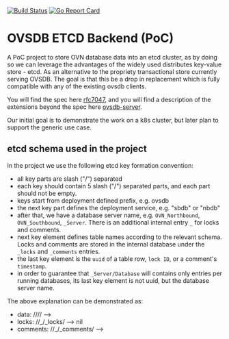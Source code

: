 [![Build Status](https://travis-ci.com/IBM/ovsdb-etcd.svg?branch=master)](https://travis-ci.com/IBM/ovsdb-etcd "Travis")
[![Go Report Card](https://goreportcard.com/badge/github.com/IBM/ovsdb-etcd)](https://goreportcard.com/report/github.com/IBM/ovsdb-etcd)

# OVSDB ETCD Backend (PoC)

A PoC project to store OVN database data into an etcd cluster, as by doing so
we can leverage the advantages of the widely used distributes key-value store -
etcd. As an alternative to the propriety transactional store currently serving
OVSDB. The goal is that this be a drop in replacement which is fully compatible
with any of the existing ovsdb clients.

You will find the spec here
[rfc7047](https://tools.ietf.org/html/rfc7047#page-19),
and you will find a description of the extensions beyond the spec here
[ovsdb-server](https://docs.openvswitch.org/en/latest/ref/ovsdb-server.7/).

Our initial goal is to demonstrate the work on a k8s cluster, but later plan to
support the generic use case.

## etcd schema used in the project
In the project we use the following etcd key formation convention:
* all key parts are slash ("/") separated
* each key should contain 5 slash ("/") separated parts, and each part should not be empty.  
* keys start from deployment defined prefix, e.g. ovsdb
* the next key part defines the deployment service, e.g. "sbdb" or "nbdb"
* after that, we have a database server name, e.g. `OVN_Northbound`, `OVN_Southbound`, `_Server`. There  is an 
  additional internal entry `_` for locks and comments.
* next key element defines table names according to the relevant schema. Locks and comments are stored in the internal 
  database under the `_locks` and `_comments` entries.
* the last key element is the `uuid` of a table row, `lock ID`, or a comment's `timestamp`.
* in order to guarantee that `_Server/Database` will contains only entries per running databases, its last key element
  is not uuid, but the database server name.
  
The above explanation can be demonstrated as:
- data:           <prefix>/<service>/<dbName>/<table>/<uuid> --> <row>
- locks:          <prefix>/<service>/_/_locks/<lockid> --> nil
- comments:       <prefix>/<service>/_/_comments/<timestamp> --> <comment>

